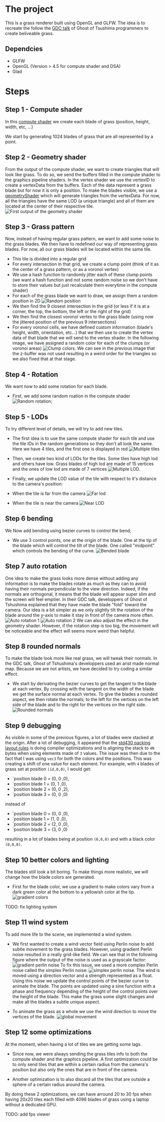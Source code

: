# The project

This is a grass renderer built using OpenGL and GLFW. The idea is to recreate the follow the [GDC talk](https://www.youtube.com/watch?v=Ibe1JBF5i5Y) of Ghost of Tsushima programmers to create beliveable grass.

## Dependcies

- GLFW
- OpenGL (Version > 4.5 for compute shader and DSA)
- Glad

# Steps

## Step 1 - Compute shader

In this [compute shader](shader/grassCompute.glsl) we create each blade of grass (position, height, width, etc, ...)

We start by generating 1024 blades of grass that are all represented by a point.

## Step 2 - Geometry shader

From the output of the compute shader, we want to create triangles that will look like grass. To do so, we send the buffers filled in the compute shader to the graphics pipeline shaders. In the vertex shader we use the vertexID to create a vertexData from the buffers. Each of the data represent a grass blade but for now it is only a position. To make the blades visible, we use a [geometryShader](shader/geom.glsl) which will generate triangles from the vertexData. For now, all the triangles have the same LOD (a unique triangle) and all of them are located at the center of their respective tile.
![First output of the geometry shader](report/trianglesOutsideGeometry.png)

## Step 3 - Grass pattern

Now, instead of having regular grass pattern, we want to add some noise to the grass blades. We then have to redefined our way of representing grass blades. For now, all our grass blades will be located within the same tile.

- This tile is divided into a regular grid 
- For every intersection in that grid, we create a clump point (think of it as the center of a grass pattern, or as a voronoï vertex)
- We use a hash function to randomly jitter each of these clump points (we want a hash function and not some random noise so we don't have to store their values but just recalculate them everytime in the compute shader)
- For each of the grass blade we want to draw, we assign them a random position in 2D ![Random position](report/trianglesRandomPosition.png)
- We then find the 9 closest intersection in the grid (or less if it is at a corner, the top, the bottom, the left or the right of the grid)
- We then find the closest voronoï vertex to the grass blade (using now the jittered position of the previous 9 intersections)
- For every voronoï cells, we have defined custom information (blade's height, width, orientation, etc...) that we then use to create the vertex data of that blade that we will send to the vertex shader. In the following image, we have assigned a random color for each of the clumps (or voronoi areas) ![Clump colors](report/trianglesClumps.png). We can see in the previous image that the z-buffer was not used resulting in a weird order for the triangles so we also fixed that at that stage.

## Step 4 - Rotation

We want now to add some rotation for each blade.

- First, we add some random roation in the compute shader ![Random rotation](report/randomRotations.png);

## Step 5 - LODs

To try different level of details, we will try to add new tiles.

- The first idea is to use the same compute shader for each tile and use the tile IDs in the random generations so they don't all look the same. Here we have 4 tiles, and the first one is displayed in red ![Multiple tiles](report/multipleTile.png)

- Then, we create two kind of LODs for the tiles. Some tiles have high lod and others have low. Grass blades of high lod are made of 15 vertices and the ones of low lod are made of 7 vertices ![Multiple LOD](report/lodBlades.png).

- Finally, we update the LOD value of the tile with respect to it's distance to the camera's position:
- When the tile is far from the camera ![Far lod](report/farLOD.png) 
- When the tile is near the camera ![Near LOD](report/nearLOD.png)

## Step 6 bending

We Now add bending using bezier curves to control the bend;

- We use 3 control points, one at the origin of the blade. One at the tip of the blade which will control the tilt of the blade. One called "midpoint" which controls the bending of the curve. ![Bended blade](report/bendedBlades.png)

## Step 7 auto rotation

One idea to make the grass looks more dense without adding any information is to make the blades rotate as much as they can to avoid having their normals perpendicular to the view direction. Indeed, if the normals are orthogonal, it means that the blade will appear super slim and the screen will feel emptier. In their GDC talk, developpers of Ghost of Tshushima explained that they have made the blade "fold" toward the camera. Our idea is a bit simpler as we only slightly tilt the rotation of the blade around the y-axis to make it stay in front of the camera more often.
![Auto rotation 1](report/bladeAutoRotate1.png)
![Auto rotation 2](report/bladeAutoRotate2.png)
We can also adjust the effect in the geometry shader. However, if the rotation step is too big, the movement will be noticeable and the effect will seems more weird than helpful.

## Step 8 rounded normals

To make the blade look more like real grass, we will tweak their normals. In the GDC talk, Ghost of Tshushima's developpers used an arist made normal map. Because we are not artists, we have decided to try coding a similar effect.

- We start by derivating the bezier curves to get the tangent to the blade at each vertex. By crossing with the tangent on the width of the blade we get the surface normal at each vertex. To give the blades a rounded aspect, we then rotate the normals; to the left for the vertices on the left side of the blade and to the right for the vertices on the right side.
![Rounded normals](report/bladesRoundedNormals.png)

## Step 9 debugging

As visible in some of the previous figures, a lot of blades were stacked at the origin. After a lot of debugging, it appeared that the [std430 packing layout rules](https://www.oreilly.com/library/view/opengl-programming-guide/9780132748445/app09lev1sec3.html) is doing compiler optimizations and is aligning the stack to `4N` bytes when using elements made of `3` values. The issue was then due to the fact that I was using `vec3` for both the colors and the positions. This was creating a shift of one value for each element. For example, with `4` blades of grass set at position `(id,0,0)`, I would get:
- `position blade 0 = (0, 0 ,0),
- `position blade 1 = (0, 1 ,0),
- `position blade 2 = (0, 0 ,2),
- `position blade 3 = (0, 0 ,0)

instead of
- `position blade 0 = (0, 0 ,0),
- `position blade 1 = (1, 0 ,0),
- `position blade 2 = (2, 0 ,0),
- `position blade 3 = (3, 0 ,0)

resulting in a lot of blades being at position `(0,0,0)` and with a black color `(0,0,0)`.

## Step 10 better colors and lighting

The blades still look a bit boring. To make things more realistic, we will change how the blade colors are generated.

- First for the blade color, we use a gradient to make colors vary from a dark green color at the bottom to a yellowish color at the tip.
![gradient colors](report/bladesGradients.png)

TODO: fix lighting system

## Step 11 wind system

To add more life to the scene, we implemented a wind system.

- We first wanted to create a wind vector field using Perlin noise to add subtle movement to the grass blades. However, using gradient Perlin noise resulted in a really grid-like field. We can see that in the following figure where the output of the noise is used as a grayscale factor:
![gradient perlin noise](report/gradientPerlinNoise.png)
To fix this issue, we used a more complex Perlin noise called the simplex Perlin noise:
![simplex perlin noise](report/simplexPerlinNoise.png). The wind is moved using a direction vector and a strength represented as a float. Using this noise we update the control points of the bezier curve to animate the blade. The points are updated using a sine function with a phase and frequency depending of the height of the control points over the height of the blade. This make the grass some slight changes and make all the blades a subtle unique aspect.

- To animate the grass as a whole we use the wind direction to move the vertices of the blade. ![global movement](report/bladeWindGlobal.png)

## Step 12 some optimizations

At the moment, when having a lot of tiles we are getting some lags.

- Since now, we were always sending the grass tiles info to both the compute shader and the graphics pipeline. A first optimization could be to only send tiles that are within a certain radius from the camera's position but also only the ones that are in front of the camera.

- Another optimization is to also discard all the tiles that are outside a sphere of a certain radius around the camera.

By doing these 2 optimizations, we can have arround 20 to 30 fps when having 20x20 tiles each filled with 4096 blades of grass using a laptop without a dedicated GPU.

TODO: add fps viewer